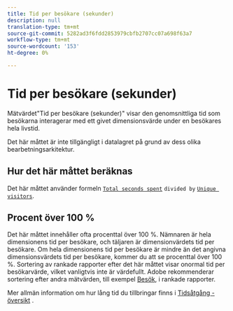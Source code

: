 ```yaml
---
title: Tid per besökare (sekunder)
description: null
translation-type: tm+mt
source-git-commit: 5282ad3f6fdd2853979cbfb2707cc07a698f63a7
workflow-type: tm+mt
source-wordcount: '153'
ht-degree: 0%

---
```



# Tid per besökare (sekunder)

Mätvärdet&quot;Tid per besökare (sekunder)&quot; visar den genomsnittliga tid som besökarna interagerar med ett givet dimensionsvärde under en besökares hela livstid.

Det här måttet är inte tillgängligt i datalagret på grund av dess olika bearbetningsarkitektur.

## Hur det här måttet beräknas

Det här måttet använder formeln [`Total seconds spent`](total-seconds-spent.md) `divided by` [`Unique visitors`](unique-visitors.md).

## Procent över 100 %

Det här måttet innehåller ofta procenttal över 100 %. Nämnaren är hela dimensionens tid per besökare, och täljaren är dimensionvärdets tid per besökare. Om hela dimensionens tid per besökare är mindre än det angivna dimensionsvärdets tid per besökare, kommer du att se procenttal över 100 %. Sortering av rankade rapporter efter det här måttet visar onormal tid per besökarvärde, vilket vanligtvis inte är värdefullt. Adobe rekommenderar sortering efter andra mätvärden, till exempel [Besök](visits.md), i rankade rapporter.

Mer allmän information om hur lång tid du tillbringar finns i [Tidsåtgång - översikt](time-spent.md) .
